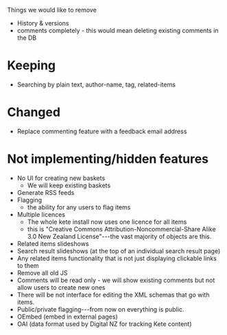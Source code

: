 
Things we would like to remove

* History & versions
* comments completely - this would mean deleting existing comments in the DB

# Keeping

* Searching by plain text, author-name, tag, related-items

# Changed

* Replace commenting feature with a feedback email address

# Not implementing/hidden features

* No UI for creating new baskets
    * We will keep existing baskets
* Generate RSS feeds
* Flagging
    * the ability for any users to flag items
* Multiple licences
    * The whole kete install now uses one licence for all items
    * this is "Creative Commons Attribution-Noncommercial-Share Alike 3.0 New Zealand License"---the vast majority of objects are this.
* Related items slideshows
* Search result slideshows (at the top of an individual search result page)
* Any related items functionality that is not just displaying clickable links to
  them
* Remove all old JS
* Comments will be read only - we will show existing comments but not allow
  users to create new ones
* There will be not interface for editing the XML schemas that go with items.
* Public/private flagging---from now on everything is public.
* OEmbed (embed in external pages)
* OAI (data format used by Digital NZ for tracking Kete content)

